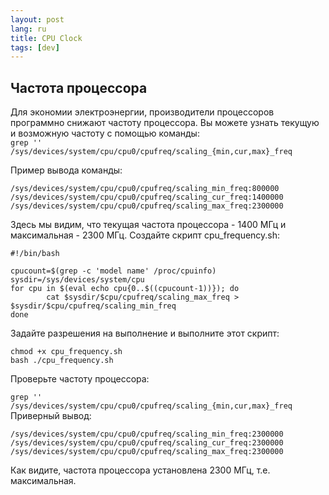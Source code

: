 ```yaml
---
layout: post
lang: ru
title: CPU Clock
tags: [dev]
---
```


## Частота процессора

<!-- more -->

Для экономии электроэнергии, производители процессоров программно снижают частоту процессора. Вы можете узнать текущую и возможную частоту с помощью команды:  
```grep '' /sys/devices/system/cpu/cpu0/cpufreq/scaling_{min,cur,max}_freq``` 

Пример вывода команды:  
```
/sys/devices/system/cpu/cpu0/cpufreq/scaling_min_freq:800000
/sys/devices/system/cpu/cpu0/cpufreq/scaling_cur_freq:1400000
/sys/devices/system/cpu/cpu0/cpufreq/scaling_max_freq:2300000
```
Здесь мы видим, что текущая частота процессора - 1400 МГц и максимальная - 2300 МГц. Создайте скрипт cpu_frequency.sh:
```
#!/bin/bash

cpucount=$(grep -c 'model name' /proc/cpuinfo)
sysdir=/sys/devices/system/cpu
for cpu in $(eval echo cpu{0..$((cpucount-1))}); do
        cat $sysdir/$cpu/cpufreq/scaling_max_freq > $sysdir/$cpu/cpufreq/scaling_min_freq
done
```
Задайте разрешения на выполнение и выполните этот скрипт:
```
chmod +x cpu_frequency.sh
bash ./cpu_frequency.sh
```
Проверьте частоту процессора:

```grep '' /sys/devices/system/cpu/cpu0/cpufreq/scaling_{min,cur,max}_freq```
Приверный вывод:
```
/sys/devices/system/cpu/cpu0/cpufreq/scaling_min_freq:2300000
/sys/devices/system/cpu/cpu0/cpufreq/scaling_cur_freq:2300000
/sys/devices/system/cpu/cpu0/cpufreq/scaling_max_freq:2300000
```
Как видите, частота процессора установлена 2300 МГц, т.е. максимальная.
